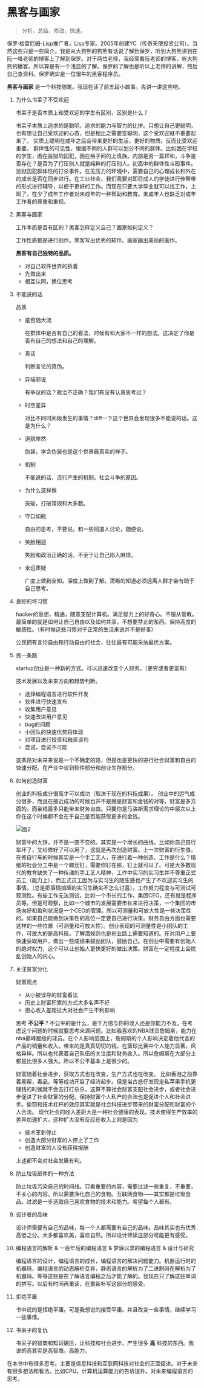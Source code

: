 # 黑客与画家

> 分析，总结，修改，快速。


保罗·格雷厄姆-Lisp推广者，Lisp专家。2005年创建YC（传奇天使投资公司）。当然这些只是一些简介。我是从大狗熊的狗熊有话说了解到保罗，听到大狗熊讲到在阮一峰老师的博客上了解到保罗。对于两位老师，我经常看阮老师的博客，听大狗熊的播客。所以算是有一个浅显的了解。保罗的了解也是听以上老师的讲解，然后自己查资料。保罗确实是一位很牛的黑客程序员。

__黑客与画家__ 是一个科技随笔。我现在读了前五段小故事。先讲一讲这些吧。

1. 为什么书呆子不受欢迎
	
	
	书呆子是否本质上和受欢迎的学生有区别，区别是什么？
	
	
	书呆子本质上追求的是聪明，追求的能力与智力的比拼。只想让自己更聪明，也有想让自己受欢迎的心态，但是相比之需要变聪明，这个受欢迎就不重要起来了。
	实质上聪明在成年之后会带来更好的生活，更好的物质。反而比受欢迎重要。
	群体性的可见性，根据不同的人群可以划分不同的群体。比如困在学校的学生，困在监狱的囚犯，困在格子间的上班族。内部是否一篇祥和，斗争是否存在？是否为了打压别人就是纯粹的打压别人。初高中的群体性斗殴事件。监狱囚犯群体性的打杀事件。在无压力的环境中，需要自己的心理成长和外在的成长是否在同步进行。在工业社会，我们需要对即将成人的学徒进行传帮带的形式进行辅导，以便于更好的工作。而现在只要大学毕业就可以找工作，上班了。在少了成年工作者对未成年的一种帮助和教育。未成年人也缺乏对成年工作者的尊重和重视。
	
	
2. 黑客与画家

	工作本质是否有区别？黑客怎样定义自己？画家如何定义？
	
	工作性质都是进行创作。黑客写出优秀的软件。画家画出美丽的画作。
	
	
	__黑客有自己独特的品质。__
	
	* 对自己软件世界的执着
	* 先做出来
	* 相互认同，换位思考
	

3. 不能说的话
	
	品质
	
	* 是否随大流
		
		在群体中是否有自己的看法，时候有和大家不一样的想法。这决定了你是否有自己的想法和自己的理解。
		
	* 真话

		判断言论的真伪。
	
	* 异端邪说

		有争议的话？政治不正确？我们有没有认真思考过？
		
	* 时空差异

		对比不同时间段发生的事情？diff一下这个世界会发现很多不能说的话。这是为什么？
	
	* 道貌岸然
		
		伪装，学会伪装也是这个世界最真实的样子。
	
	* 机制
		
		不能说的话，流行产生的机制。社会斗争的原因。
	
	* 为什么这样做

		突破，打破常规和大多数。
		
	* 守口如瓶

		自由的思考，不要说。和一些同道人讨论，随便说。
	
	* 笑脸相迎

		笑脸和政治正确的话。不至于让自己陷入麻烦。
	
	* 永远质疑

		广度上做到全知。深度上做到了解。清晰的知道必须远离人群才会有助于自己思考。
	
	
4. 良好的坏习惯

	hacker的思想，精通，随意支配计算机。满足智力上的好奇心。不服从管教。最简单的就是如何让自己自由以及如何共享，不想要禁止的东西。保持高度的敏感性。（有时候这些习惯对于正常的生活来说并不是好事）
	
	公民拥有言论自由和行动自由的社会，往往最有可能采纳最优方案。

5. 另一条路

	startup创业是一种新的方式。可以迅速改变个人财务。（更穷或者更富有）
	
	技术发展以及未来方向和趋势判断。
	
	* 选择编程语言进行软件开发
	* 软件进行快速发布
	* 收集用户意见
	* 快速改进用户意见
	* bug的问题
	* 小团队的快速优势将体现
	* 对项目进行投资和融资谈判
	* 尝试，尝试不可能

	
	这条路对未来来说是一个不确定的路，但是也是更快的进行社会财富和自由的快速分配。在产业中谈到软件部分和创业生存部分。

6. 如何创造财富 

	创业的科技成分很高才可以成功（取决于现在的科技成果）。
	创业中的运气成分很多，而且在接近成功的时候也并不是就是财富和金钱的对等。财富是多方面的。而金钱最多只能带来财务自由。只要你是马洛斯需求理论的中层次以上你在这个时候都不会在乎自己是否能获取更多的金钱。
	
	
	![图2](../image/maluosi.jpg)
	
	
	财富中的大饼，并不是一直不变的。其实是一个增长的曲线。比如你自己自行车坏了，又给修好了可以用了。这就是再次创造财富。上一次财富的衍生值。在修自行车的时候其实是一个手工艺人，在进行着一种创造。工作是什么？精细的社会分工中是一个螺丝钉，需要你钉在那，钉上就可以了。可是大多数现代的教育缺失了一种传递的手工艺人精神，工作中实习的实习生并不尊重正式员工（能力上），而正式员工因为与实习生的陌生感也产生了不欢迎实习生的事情。（总是把事情搞砸的实习生确实不怎么讨喜）。工作努力程度与可测试可观测性。有些工作无法测试，比如一个市长的工作，集团CEO，还有就是程序员等。但是可观察，比如一个城市的发展需要市长来进行决策，一个集团的市场向好和盈利状况是一个CEO的管理。所以可测量和可放大性是一些决策性的。如果自己能做到决策性的高位一定要自己进行决策。财务自由方面也需要这样的一些位置（可测量和可放大性）。创业表现的可测量性是小团队的工作，可放大的是高科技。了解潜规则也是创业路上需要知道的。在对用户上要快速获取用户，做出一些成绩来鼓励团队，鼓励自己。在创业中需要有创始人的绝对权力，这个可以让创始人更快更好的做出决策。财富在一定程度上会扰乱创始人的内心。
	
	
	
7. 关注贫富分化

	财富观点

	* 从小被误导的财富看法
	* 历史上财富积累的方式大多名声不好
	* 担心收入差距拉大对社会产生不利影响

	思考 __不公平__ ? 
	不公平的是什么，是千万倍与你的收入还是你能力不及。在考虑这个问题的时候就要思考来源问题。比如我喜欢的NBA球员詹姆斯，能力在nba巅峰层级的球员。在个人影响范围上，詹姆斯的个人影响决定着他代言的产品的销量和收入。带来的是真真切切的钱。在篮球比赛中个人能力显著，风格异样。所以也代表着自己队伍的关注度和财务收入。所以詹姆斯在大部分上都是比很多人强大。所以不公平基本上是很少的。
	
	财富随着社会进步，获取方式也在改变，生产方式也在改变。
	比如香港之前靠着黑帮，毒品，等等成功开启了经济起步。但是当古惑仔发现走私苹果手机更赚钱的时候就不会去打打杀杀，这算不算社会财富支配社会进步，或者社会进步促进了社会财富的分配。保持财富个人私产的合法也是促进个人和社会进步。偷窃和技术杠杆的效应其实就是社会科技进步带来的财富分配和财富的个人合法。
	现代社会的收入差距大是一种社会健康的表现。技术使得生产效率的差异加速扩大。这种扩大没有反应在收入上则是因为
	
	* 技术革新停止
	* 创造大部分财富的人停止了工作
	* 创造财富的人没有获得报酬

	上述都不会对社会发展有利。
	
	

8. 防止垃圾邮件的一种方法

	防止垃圾污染自己的时间线。只看重要的内容，需要过滤一些重复，不重要，不关心的内容。所以需要净化自己的食物。互联网食物——其实都是垃圾食品。过滤是一步选取自己喜欢食物的技术和能力。希望每个人都有。

9. 设计者的品味

	设计师需要有自己的品味，每一个人都需要有自己的品味。品味其实也有优秀高低之分。大多都喜欢美，喜欢自然。所以设计师读这部分可能更有感受。

10. 编程语言的解析 & 一百年后的编程语言 & 梦寐以求的编程语言 & 设计与研究

	编程语言的设计，编程语言的成长，编程语言的解决问题能力。机器运行时的机器码，编程语言的动态解析变异，静态语言的解析为了二进制码在解析为了机器码。等等这些是在了解语言编程之后才能了解的。我现在只了解这些单词的拼写。以后有时间再重读，在重新补写这部分的感受。

11. 拒绝平庸

	书中说的是拒绝平庸。可是我想说的接受平庸。并且改变一些事情，继续学习一些事情。

12. 书呆子的复仇

	书呆子的智商和知识碾压，让科技和社会进步。产生很多 __高__ 科技的东西。我说的高其实是高智商。高能力。


在本书中有很多思考。主要是信息科技和互联网科技对社会的正面促进。对于未来有很多想法和看法。比如CPU，计算机运算能力的告诉提升。对未来编程语言的思考。



